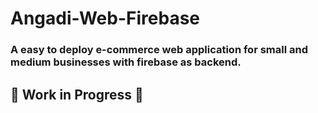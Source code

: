 # Angadi-Web-Firebase

### A easy to deploy e-commerce web application for small and medium businesses with firebase as backend.

## :construction: Work in Progress :construction:
